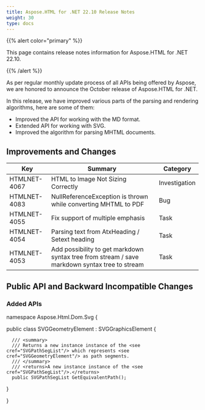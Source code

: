 ```yaml
---
title: Aspose.HTML for .NET 22.10 Release Notes
weight: 30
type: docs
---
```

  {{% alert color="primary" %}} 

This page contains release notes information for Aspose.HTML for .NET 22.10.

{{% /alert %}} 

As per regular monthly update process of all APIs being offered by Aspose, we are honored to announce the October release of Aspose.HTML for .NET.

In this release, we have improved various parts of the parsing and rendering algorithms, here are some of them:

* Improved the API for working with the MD format.
* Extended API for working with SVG.
* Improved the algorithm for parsing MHTML documents.


## **Improvements and Changes**

| **Key**      | **Summary**                                                                | **Category** |
| ------------ | -------------------------------------------------------------------------- | ------------ |
| HTMLNET-4067 | HTML to Image Not Sizing Correctly           | Investigation          |
| HTMLNET-4083 | NullReferenceException is thrown while converting MHTML to PDF | Bug          |
| HTMLNET-4055 | Fix support of multiple emphasis | Task          |
| HTMLNET-4054 | Parsing text from AtxHeading / Setext heading | Task          |
| HTMLNET-4053 | Add possibility to get markdown syntax tree from stream / save markdown syntax tree to stream | Task          |
## **Public API and Backward Incompatible Changes**

### **Added APIs**


namespace Aspose.Html.Dom.Svg
{

public class SVGGeometryElement : SVGGraphicsElement
   { 

      /// <summary>
      /// Returns a new instance instance of the <see cref="SVGPathSegList"/> which represents <see cref="SVGGeometryElement"/> as path segments.
      /// </summary>
      /// <returns>A new instance instance of the <see cref="SVGPathSegList"/>.</returns>
      public SVGPathSegList GetEquivalentPath();
   }


}
